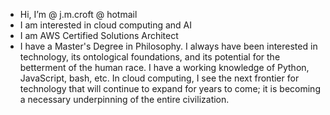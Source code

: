 - Hi, I’m @ j.m.croft @ hotmail
- I am interested in cloud computing and AI
- I am AWS Certified Solutions Architect
- I have a Master's Degree in Philosophy. I always have been interested in technology, its ontological foundations, and its potential for the betterment of the human race. I have a working knowledge of Python, JavaScript, bash, etc. In cloud computing, I see the next frontier for technology that will continue to expand for years to come; it is becoming a necessary underpinning of the entire civilization.  

<!---
JackMCroft/JackMCroft is a ✨ special ✨ repository because its `README.md` (this file) appears on your GitHub profile.
You can click the Preview link to take a look at your changes.
--->
